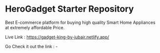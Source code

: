 # HeroGadget Starter Repository

 Best E-commerce platform for buying high quality Smart Home Appliances at extremely affordable Price.
 
 Live Link : https://gadget-king-by-jubair.netlify.app/

Go Check it out the link : -


